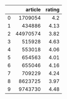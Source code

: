 |     |  article | rating |
| --: | -------: | -----: |
|   0 |  1709054 |    4.2 |
|   1 |   434886 |   4.13 |
|   2 | 44970574 |   3.82 |
|   3 |   515928 |   4.63 |
|   4 |   553018 |   4.06 |
|   5 |   654563 |   4.01 |
|   6 |   655046 |   4.16 |
|   7 |   709229 |   4.24 |
|   8 |  8623725 |   3.97 |
|   9 |  9743730 |   4.48 |
